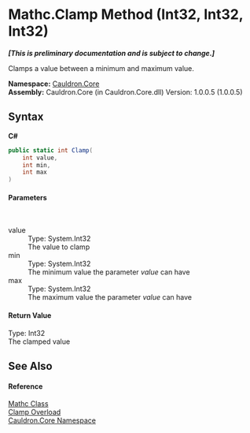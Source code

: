 # Mathc.Clamp Method (Int32, Int32, Int32)
 _**\[This is preliminary documentation and is subject to change.\]**_

Clamps a value between a minimum and maximum value.

**Namespace:**&nbsp;<a href="N_Cauldron_Core">Cauldron.Core</a><br />**Assembly:**&nbsp;Cauldron.Core (in Cauldron.Core.dll) Version: 1.0.0.5 (1.0.0.5)

## Syntax

**C#**<br />
``` C#
public static int Clamp(
	int value,
	int min,
	int max
)
```


#### Parameters
&nbsp;<dl><dt>value</dt><dd>Type: System.Int32<br />The value to clamp</dd><dt>min</dt><dd>Type: System.Int32<br />The minimum value the parameter *value* can have</dd><dt>max</dt><dd>Type: System.Int32<br />The maximum value the parameter *value* can have</dd></dl>

#### Return Value
Type: Int32<br />The clamped value

## See Also


#### Reference
<a href="T_Cauldron_Core_Mathc">Mathc Class</a><br /><a href="Overload_Cauldron_Core_Mathc_Clamp">Clamp Overload</a><br /><a href="N_Cauldron_Core">Cauldron.Core Namespace</a><br />